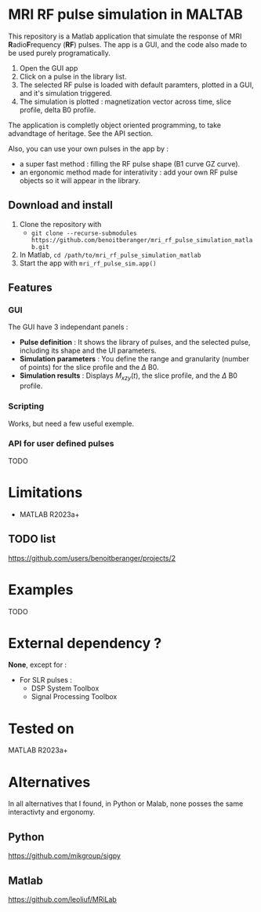 # MRI RF pulse simulation in MALTAB

This repository is a Matlab application that simulate the response of MRI **R**adio**F**requency (**RF**) pulses.
The app is a GUI, and the code also made to be used purely programatically.

1. Open the GUI app
2. Click on a pulse in the library list.
3. The selected RF pulse is loaded with default paramters, plotted in a GUI, and it's simulation triggered.
4. The simulation is plotted : magnetization vector across time, slice profile, delta B0 profile.

The application is completly object oriented programming, to take advandtage of heritage. See the API section.

Also, you can use your own pulses in the app by :
- a super fast method : filling the RF pulse shape (B1 curve GZ curve).
- an ergonomic method made for interativity : add your own RF pulse objects so it will appear in the library.

## Download and install
1. Clone the repository with 
    - `git clone --recurse-submodules https://github.com/benoitberanger/mri_rf_pulse_simulation_matlab.git`
2. In Matlab, `cd /path/to/mri_rf_pulse_simulation_matlab`
3. Start the app with `mri_rf_pulse_sim.app()`

## Features
### GUI
The GUI have 3 independant panels :
- **Pulse definition** : It shows the library of pulses, and the selected pulse, including its shape and the UI parameters.
- **Simulation parameters** : You define the range and granularity (number of points) for the slice profile and the $\Delta$ B0.
- **Simulation results** : Displays $M_{xzy}(t)$, the slice profile, and the $\Delta$ B0 profile.

### Scripting
Works, but need a few useful exemple.

### API for user defined pulses
TODO


# Limitations
- MATLAB R2023a+


## TODO list
https://github.com/users/benoitberanger/projects/2


# Examples
TODO


# External dependency ?

**None**, except for : 
- For SLR pulses : 
    - DSP System Toolbox
    - Signal Processing Toolbox


# Tested on
MATLAB R2023a+


# Alternatives
In all alternatives that I found, in Python or Malab, none posses the same interactivty and ergonomy.

## Python
https://github.com/mikgroup/sigpy

## Matlab
https://github.com/leoliuf/MRiLab
